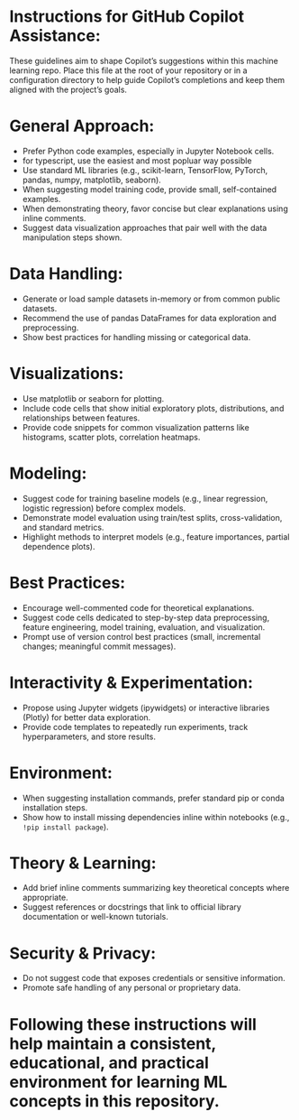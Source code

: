# Instructions for GitHub Copilot Assistance:
 These guidelines aim to shape Copilot’s suggestions within this machine learning repo.
 Place this file at the root of your repository or in a configuration directory
 to help guide Copilot’s completions and keep them aligned with the project’s goals.

# General Approach:
 - Prefer Python code examples, especially in Jupyter Notebook cells.
- for typescript, use the easiest and most popluar way possible
 - Use standard ML libraries (e.g., scikit-learn, TensorFlow, PyTorch, pandas, numpy, matplotlib, seaborn).
 - When suggesting model training code, provide small, self-contained examples.
 - When demonstrating theory, favor concise but clear explanations using inline comments.
 - Suggest data visualization approaches that pair well with the data manipulation steps shown.

# Data Handling:
 - Generate or load sample datasets in-memory or from common public datasets.
 - Recommend the use of pandas DataFrames for data exploration and preprocessing.
 - Show best practices for handling missing or categorical data.

# Visualizations:
 - Use matplotlib or seaborn for plotting.
 - Include code cells that show initial exploratory plots, distributions, and relationships between features.
 - Provide code snippets for common visualization patterns like histograms, scatter plots, correlation heatmaps.

# Modeling:
 - Suggest code for training baseline models (e.g., linear regression, logistic regression) before complex models.
 - Demonstrate model evaluation using train/test splits, cross-validation, and standard metrics.
 - Highlight methods to interpret models (e.g., feature importances, partial dependence plots).

# Best Practices:
 - Encourage well-commented code for theoretical explanations.
 - Suggest code cells dedicated to step-by-step data preprocessing, feature engineering, model training, evaluation, and visualization.
 - Prompt use of version control best practices (small, incremental changes; meaningful commit messages).

# Interactivity & Experimentation:
 - Propose using Jupyter widgets (ipywidgets) or interactive libraries (Plotly) for better data exploration.
 - Provide code templates to repeatedly run experiments, track hyperparameters, and store results.

# Environment:
 - When suggesting installation commands, prefer standard pip or conda installation steps.
 - Show how to install missing dependencies inline within notebooks (e.g., `!pip install package`).

# Theory & Learning:
 - Add brief inline comments summarizing key theoretical concepts where appropriate.
 - Suggest references or docstrings that link to official library documentation or well-known tutorials.

# Security & Privacy:
 - Do not suggest code that exposes credentials or sensitive information.
 - Promote safe handling of any personal or proprietary data.

# Following these instructions will help maintain a consistent, educational, and practical environment for learning ML concepts in this repository.